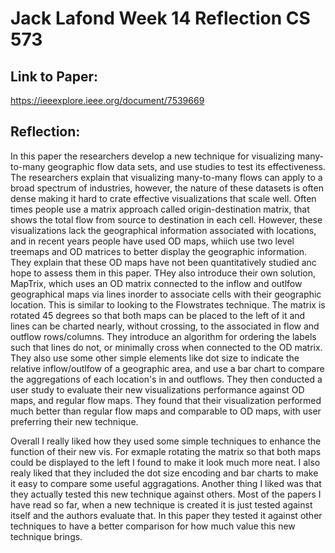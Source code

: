 Jack Lafond
Week 14 Reflection
CS 573
===

Link to Paper:
---
https://ieeexplore.ieee.org/document/7539669

Reflection:
---
In this paper the researchers develop a new technique for visualizing many-to-many geographic flow data sets, and use studies to test its effectiveness. The researchers explain that visualizing many-to-many flows can apply to a broad spectrum of industries, however, the nature of these datasets is often dense making it hard to crate effective visualizations that scale well. Often times people use a matrix approach called origin-destination matrix, that shows the total flow from source to destination in each cell. However, these visualizations lack the geographical information associated with locations, and in recent years people have used OD maps, whiich use two level treemaps and OD matrices to better display the geographic information. They explain that these OD maps have not been quantitatively studied anc hope to assess them in this paper. THey also introduce their own solution, MapTrix, which uses an OD matrix connected to the inflow and outlfow geographical maps via lines inorder to associate cells with their geographic location. This is similar to looking to the Flowstrates technique. The matrix is rotated 45 degrees so that both maps can be placed to the left of it and lines can be charted nearly, without crossing, to the associated in flow and outflow rows/columns. They introduce an algorithm for ordering the labels such that lines do not, or minimally cross when connected to the OD matrix. They also use some other simple elements like dot size to indicate the relative inflow/outlfow of a geographic area, and use a bar chart to compare the aggregations of each location's in and outflows. They then conducted a user study to evaluate their new visualizations performance against OD maps, and regular flow maps. They found that their visualization performed much better than regular flow maps and comparable to OD maps, with user preferring their new technique. 

Overall I really liked how they used some simple techniques to enhance the function of their new vis. For exmaple rotating the matrix so that both maps could be displayed to the left I found to make it look much more neat. I also realy liked that they included the dot size encoding and bar charts to make it easy to compare some useful aggragations. Another thing I liked was that they actually tested this new technique against others. Most of the papers I have read so far, when a new technique is created it is just tested against itself and the authors evaluate that. In this paper they tested it against other techniques to have a better comparison for how much value this new technique brings.
